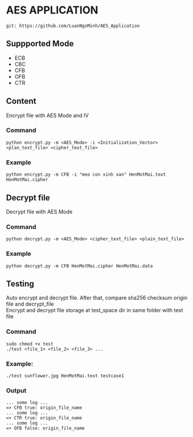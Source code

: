# AES APPLICATION

`git: https://github.com/LuanNgoMinh/AES_Application`

## Suppported Mode
* ECB 
* CBC 
* CFB 
* OFB 
* CTR

## Content
Encrypt file with AES Mode and IV

### Command
``` shell
python encrypt.py -m <AES_Mode> -i <Initialization_Vector> <plan_text_file> <cipher_text_file>
```

### Example
```shell
python encrypt.py -m CFB -i "meo con xinh xan" HenMotMai.text HenMotMai.cipher
```

## Decrypt file
Decrypt file with AES Mode
### Command
``` shell
python decrypt.py -m <AES_Mode> <cipher_text_file> <plain_text_file>
```

### Example
```shell
python decrypt.py -m CFB HenMotMai.cipher HenMotMai.data
```
## Testing
Auto encrypt and decrypt file. After that, compare sha256 checksum origin file and decrypt_file <br>
Encrypt and decrypt file storage at test_space dir in same folder with test file

### Command
```shell
sudo chmod +x test
./test <file_1> <file_2> <file_3> ...
```

### Example:
``` shell
./test sunflower.jpg HenMotMai.text testcase1
```

### Output
```shell
... some log ...
=> CFB true: origin_file_name
... some log ...
=> CTR true: origin_file_name
... some log ...
=> OFB false: origin_file_name
```
